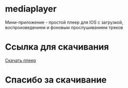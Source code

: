 # mediaplayer
Мини-приложение - простой плеер для IOS с загрузкой, воспроизведением и фоновым прослушиванием треков

# Ссылка для скачивания
[Скачать плеер](https://kiquxd.github.io/player_app/mediaplayer.ipa)

# Спасибо за скачивание